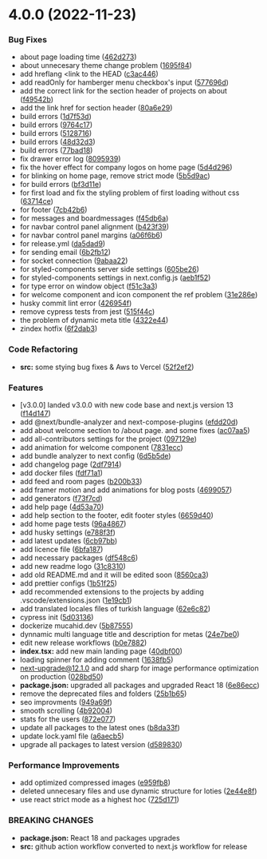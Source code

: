 # 4.0.0 (2022-11-23)


### Bug Fixes

* about page loading time ([462d273](https://github.com/mucahidyazar/mucahid.dev/commit/462d27341d53ada743ab99d06434cabaa43c2d94))
* about unnecesary theme change problem ([1695f84](https://github.com/mucahidyazar/mucahid.dev/commit/1695f84ea977b4239fa325c4da05a3f5728560e0))
* add hreflang <link to the HEAD ([c3ac446](https://github.com/mucahidyazar/mucahid.dev/commit/c3ac446d3bb353228ee2492c458b1a634056fe86))
* add readOnly for hamberger menu checkbox's input ([577696d](https://github.com/mucahidyazar/mucahid.dev/commit/577696d7254876e8a12c05c87dbbc87c635b9a2e))
* add the correct link for the section header of projects on about ([f49542b](https://github.com/mucahidyazar/mucahid.dev/commit/f49542be95ded41e47c55fbf0aabc32bad05b161))
* add the link href for section header ([80a6e29](https://github.com/mucahidyazar/mucahid.dev/commit/80a6e29f65af0d6860102b369897b8cc7f7d07cd))
* build errors ([1d7f53d](https://github.com/mucahidyazar/mucahid.dev/commit/1d7f53dad8ad2aabb771c5c14351f4f1bc1add20))
* build errors ([9764c17](https://github.com/mucahidyazar/mucahid.dev/commit/9764c17e3180e38801611b1a7c97bcc7ef161022))
* build errors ([5128716](https://github.com/mucahidyazar/mucahid.dev/commit/5128716d83610a8eb5743594a969b58177395361))
* build errors ([48d32d3](https://github.com/mucahidyazar/mucahid.dev/commit/48d32d346a19dfefbf56b0224610722f517938ac))
* build errors ([77bad18](https://github.com/mucahidyazar/mucahid.dev/commit/77bad186f66d294c9f8ff047efe20c8e4dd41cba))
* fix drawer error log ([8095939](https://github.com/mucahidyazar/mucahid.dev/commit/80959397fa8247902767cf54f2a2540a0d628cf6))
* fix the hover effect for company logos on home page ([5d4d296](https://github.com/mucahidyazar/mucahid.dev/commit/5d4d2967f9707dc9c64e5d985cf7055305420409))
* for blinking on home page, remove strict mode ([5b5d9ac](https://github.com/mucahidyazar/mucahid.dev/commit/5b5d9ac0b5e0fbd776d80b3718360bd9705686f7))
* for build errors ([bf3d11e](https://github.com/mucahidyazar/mucahid.dev/commit/bf3d11eae63b60de7445ae4624dba2b8ce62763e))
* for first load and fix the styling problem of first loading without css ([63714ce](https://github.com/mucahidyazar/mucahid.dev/commit/63714ce16eaa3a6a517c464af69b1c63278b0d78))
* for footer ([7cb42b6](https://github.com/mucahidyazar/mucahid.dev/commit/7cb42b68da445f39c0acae6c0502bbd29d6ae8fe))
* for messages and boardmessages ([f45db6a](https://github.com/mucahidyazar/mucahid.dev/commit/f45db6aecd7e5e0b39293c7352a14a79022cc792))
* for navbar control panel alignment ([b423f39](https://github.com/mucahidyazar/mucahid.dev/commit/b423f39be11141b3c6246e4cb3ebe9bb1794aa49))
* for navbar control panel margins ([a06f6b6](https://github.com/mucahidyazar/mucahid.dev/commit/a06f6b6e7a272cd6a8090637777ab9e261c06c8e))
* for release.yml ([da5dad9](https://github.com/mucahidyazar/mucahid.dev/commit/da5dad926d1b5179f6c53cf86c4e544d23e6f923))
* for sending email ([6b2fb12](https://github.com/mucahidyazar/mucahid.dev/commit/6b2fb12d014b5dc5c0ad48d92904467cac2a6bcf))
* for socket connection ([9abaa22](https://github.com/mucahidyazar/mucahid.dev/commit/9abaa229e22bf087feb64fd2f1e9d7dd549f75af))
* for styled-components server side settings ([605be26](https://github.com/mucahidyazar/mucahid.dev/commit/605be26b09273bc56cfecad8a2db52fda7fd2a90))
* for styled-components settings in next.config.js ([aeb1f52](https://github.com/mucahidyazar/mucahid.dev/commit/aeb1f52b2d7d621fc401771676b3382d6a7b054a))
* for type error on window object ([f51c3a3](https://github.com/mucahidyazar/mucahid.dev/commit/f51c3a371ec8df1d967cfd7c73162f17e6893dc4))
* for welcome component and icon component the ref problem ([31e286e](https://github.com/mucahidyazar/mucahid.dev/commit/31e286e82b35d14a0f84293374dc6123d81076a5))
* husky commit lint error ([426954f](https://github.com/mucahidyazar/mucahid.dev/commit/426954ffd78959b03e9d638db07697eec2320585))
* remove cypress tests from jest ([515f44c](https://github.com/mucahidyazar/mucahid.dev/commit/515f44c3d4405b2ae0df892cb743b8df0e7504a4))
* the problem of dynamic meta title ([4322e44](https://github.com/mucahidyazar/mucahid.dev/commit/4322e44165acd1aff1769cc54af1249865696975))
* zindex hotfix ([6f2dab3](https://github.com/mucahidyazar/mucahid.dev/commit/6f2dab357df5bb55e33b9fce9a9bb6d682a3967d))


### Code Refactoring

* **src:** some stying bug fixes & Aws to Vercel ([52f2ef2](https://github.com/mucahidyazar/mucahid.dev/commit/52f2ef2e5770ec437a077e5811a49ce792673eec))


### Features

* [v3.0.0] landed v3.0.0 with new code base and next.js version 13 ([f14d147](https://github.com/mucahidyazar/mucahid.dev/commit/f14d1476c067684f88606bcf3b714fbbceb70523))
* add @next/bundle-analyzer and next-compose-plugins ([efdd20d](https://github.com/mucahidyazar/mucahid.dev/commit/efdd20d97a00d496e7ab155850bd1ff0fb3481ed))
* add about welcome section to /about page. and some fixes ([ac07aa5](https://github.com/mucahidyazar/mucahid.dev/commit/ac07aa5f0e80d9f500f41ea58d63927d0507da56))
* add all-contributors settings for the project ([097129e](https://github.com/mucahidyazar/mucahid.dev/commit/097129ed9f4d23ff91ebaa043834b8509bdbb058))
* add animation for welcome component ([7831ecc](https://github.com/mucahidyazar/mucahid.dev/commit/7831ecce8bc6a84a61aca4473162489e71aa9c51))
* add bundle analyzer to next config ([6d5b5de](https://github.com/mucahidyazar/mucahid.dev/commit/6d5b5def288d452c79c37c9f749ca27a2ce0ab8d))
* add changelog page ([2df7914](https://github.com/mucahidyazar/mucahid.dev/commit/2df7914c6a227e8b403a7ee4b1ea02886a321d2c))
* add docker files ([fdf71a1](https://github.com/mucahidyazar/mucahid.dev/commit/fdf71a14814f97a373f09523c8ae2c150a3f9d95))
* add feed and room pages ([b200b33](https://github.com/mucahidyazar/mucahid.dev/commit/b200b33d8fdf9dca2e9fd44faa7f5ba569ee0b64))
* add framer motion and add animations for blog posts ([4699057](https://github.com/mucahidyazar/mucahid.dev/commit/46990575fa9f6ca0d95103981640cf94d0cae210))
* add generators ([f73f7cd](https://github.com/mucahidyazar/mucahid.dev/commit/f73f7cd8d4b4d4ed7ec24d07436c877e573aafe8))
* add help page ([4d53a70](https://github.com/mucahidyazar/mucahid.dev/commit/4d53a70ff52c20cf31b9f815919dea36aeb9634d))
* add help section to the footer, edit footer styles ([6659d40](https://github.com/mucahidyazar/mucahid.dev/commit/6659d40e90c052ba7d387d9ca228e7cbfac9ab0d))
* add home page tests ([96a4867](https://github.com/mucahidyazar/mucahid.dev/commit/96a48671d12b47e5a180ccac1cbf8a8d9239e934))
* add husky settings ([e788f3f](https://github.com/mucahidyazar/mucahid.dev/commit/e788f3f13faa1a62e7a5b32b0b63b6387474ec55))
* add latest updates ([6cb97bb](https://github.com/mucahidyazar/mucahid.dev/commit/6cb97bb6da498724b647409f3faafe24e0148234))
* add licence file ([6bfa187](https://github.com/mucahidyazar/mucahid.dev/commit/6bfa187851472f167e97ecdd3e120f134cd3c5c0))
* add necessary packages ([df548c6](https://github.com/mucahidyazar/mucahid.dev/commit/df548c647fedc20e7fa11f313f26f9f8c78ff5ed))
* add new readme logo ([31c8310](https://github.com/mucahidyazar/mucahid.dev/commit/31c8310a43e133a0f11dcfb2344d0122a6cea585))
* add old README.md and it will be edited soon ([8560ca3](https://github.com/mucahidyazar/mucahid.dev/commit/8560ca3161a01ebfa1f504773dbcd3021389fd61))
* add prettier configs ([1b51f25](https://github.com/mucahidyazar/mucahid.dev/commit/1b51f253bdfdb5184c5880c5009fa447e841fe45))
* add recommended extensions to the projects by adding .vscode/extensions.json ([1e19cb1](https://github.com/mucahidyazar/mucahid.dev/commit/1e19cb19ac93336a51186c685cb1b8de1016238d))
* add translated locales files of turkish language ([62e6c82](https://github.com/mucahidyazar/mucahid.dev/commit/62e6c82a25f5b2622fc11bccf827f0fea8e8e77f))
* cypress init ([5d03136](https://github.com/mucahidyazar/mucahid.dev/commit/5d03136f0ab0d942d4a7dd9d4181e62a882cfa6f))
* dockerize mucahid.dev ([5b87555](https://github.com/mucahidyazar/mucahid.dev/commit/5b875551aaca98437fa1ddfab8e03abe01bdc94e))
* dynnamic multi language title and description for metas ([24e7be0](https://github.com/mucahidyazar/mucahid.dev/commit/24e7be0f6f9e257b5db754ad56e839b354a7ec18))
* edit new release workflows ([b0e7882](https://github.com/mucahidyazar/mucahid.dev/commit/b0e7882cefea8cea140fead318ce0338f5420f4b))
* **index.tsx:** add new main landing page ([40dbf00](https://github.com/mucahidyazar/mucahid.dev/commit/40dbf00839f23aaa93732885bfcd09d9efa14d63))
* loading spinner for adding comment ([1638fb5](https://github.com/mucahidyazar/mucahid.dev/commit/1638fb5ae2c9a2ca3d8bd6c2c4fd610e8264e26c))
* next-upgrade@12.1.0 and add sharp for image performance optimization on production ([028bd50](https://github.com/mucahidyazar/mucahid.dev/commit/028bd5094b19c6c282af31e6836dce94dab056b2))
* **package.json:** upgraded all packages and upgraded React 18 ([6e86ecc](https://github.com/mucahidyazar/mucahid.dev/commit/6e86eccfd61b5ef2f10ef733c318a7bf7a448c49))
* remove the deprecated files and folders ([25b1b65](https://github.com/mucahidyazar/mucahid.dev/commit/25b1b65144ad53c11f1706dd3d69560014bd41c4))
* seo improvments ([949a69f](https://github.com/mucahidyazar/mucahid.dev/commit/949a69f71b7baaeafcd582e1d7fa833e4b2d0c57))
* smooth scrolling ([4b92004](https://github.com/mucahidyazar/mucahid.dev/commit/4b920041dd9832f54a0961ffd6fb9cd52ec27b1e))
* stats for the users ([872e077](https://github.com/mucahidyazar/mucahid.dev/commit/872e077c6a2414880569261e5e2a892a328a55a9))
* update all packages to the latest ones ([b8da33f](https://github.com/mucahidyazar/mucahid.dev/commit/b8da33f1d2279b89f1d81289785ef90d8f8ebe46))
* update lock.yaml file ([a6aecb5](https://github.com/mucahidyazar/mucahid.dev/commit/a6aecb5587fe595188f4be8f354324abacbbdebc))
* upgrade all packages to latest version ([d589830](https://github.com/mucahidyazar/mucahid.dev/commit/d5898306a7e81c791dc1e2098ce1678e377a1b84))


### Performance Improvements

* add optimized compressed images ([e959fb8](https://github.com/mucahidyazar/mucahid.dev/commit/e959fb843ade1b0e33527a097be841fb786f3438))
* deleted unnecesary files and use dynamic structure for loties ([2e44e8f](https://github.com/mucahidyazar/mucahid.dev/commit/2e44e8fb9c56aa19805ea4229dd81b40821ece2a))
* use react strict mode as a highest hoc ([725d171](https://github.com/mucahidyazar/mucahid.dev/commit/725d1715ce230de8ed1b5bc68d2ad4aeff6012c5))


### BREAKING CHANGES

* **package.json:** React 18 and packages upgrades
* **src:** github action workflow converted to next.js workflow for release



